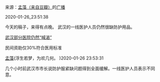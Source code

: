 来源：[孟藻（来自豆瓣）](https://www.douban.com/people/58493958/)的[广播](https://www.douban.com/people/58493958/status/2775168812/)


2020-01-26_23:51:38

今天的稿子，来得有点晚。
武汉的一线医护人员仍然很缺防护用品。

[武汉部分医院仍然“喊渴”](https://mp.weixin.qq.com/s/willAfAQ6U2igKSOHxHgrg)

民间资助仅30%符合医用标准



[孟藻](https://www.douban.com/people/58493958)(浮生若梦，为欢几何。 )2020-01-26 23:53:31

几个小时前武汉市市长说防护服紧缺问题得到全面缓解。一线医护人员表示不同意。